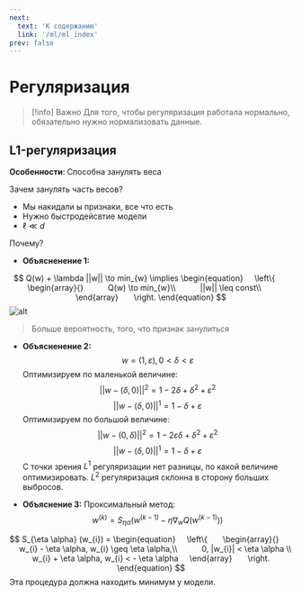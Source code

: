 ```yaml
---
next:
  text: 'К содержанию'
  link: '/ml/ml_index'
prev: false
---
```


# Регуляризация

>[!info] Важно
>Для того, чтобы регуляризация работала нормально, обязательно нужно нормализовать данные.

## L1-регуляризация

**Особенности**: Способна занулять веса

Зачем занулять часть весов?
 - Мы накидали ы признаки, все что есть
 - Нужно быстродейсвтие модели
 - $\ell \ll d$

Почему?

- **Объясненение 1:**

$$
Q(w) + \lambda ||w|| \to min_{w} \implies \begin{equation}
    \left\{  
    \begin{array}{}  
        Q(w) \to min_{w}\\  
        ||w|| \leq const\\  
    \end{array}  
    \right.
\end{equation}
$$
![alt](https://i.imgur.com/oGXLfPf.png)

> Больше вероятность, того, что признак занулиться

- **Объясненение 2:**
    $$ w = (1, \varepsilon), 0 < \delta < \varepsilon$$
    Оптимизируем по маленькой величине:
    $$ || w - (\delta, 0)||^2 = 1 - 2 \delta + \delta^2 + \varepsilon^2$$
    $$ || w - (\delta,0)||^1=1-\delta+\varepsilon$$
    Оптимизируем по большой величине:
    $$ || w - (0, \delta)  ||^2= 1 - 2 \varepsilon \delta + \delta^2 + \varepsilon^2$$
    $$ || w - (\delta,0)||^1=1-\delta+\varepsilon$$
    C точки зрения $L^1$ регуляризации нет разницы, по какой величине оптимизировать. $L^2$ регуляризация склонна в сторону больших выбросов.

- **Объяснение 3:** Проксимальный метод:
$$w^{(k)} = S_{\eta \alpha} ( w^{(k-1)} - \eta \nabla_{w} Q(w^{(k-1)}))$$

$$
S_{\eta \alpha} (w_{i}) = \begin{equation}
    \left\{  
    \begin{array}{}  
        w_{i} - \eta \alpha, w_{i} \geq \eta \alpha,\\  
        0, |w_{i}| < \eta \alpha  \\
w_{i} + \eta \alpha, w_{i} < - \eta \alpha
    \end{array}  
    \right.
\end{equation}
$$
    Эта процедура должна находить минимум у модели.

